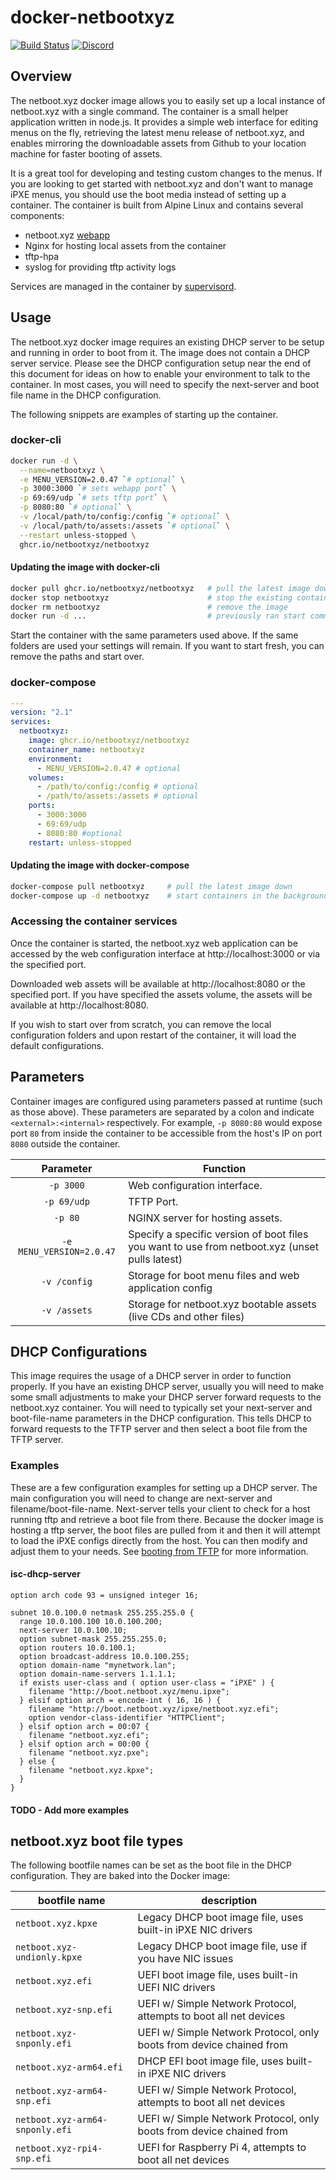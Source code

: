 # docker-netbootxyz

[![Build Status](https://github.com/netbootxyz/docker-netbootxyz/workflows/build/badge.svg)](https://github.com/netbootxyz/docker-netbootxyz/actions?query=workflow%3Abuild)
[![Discord](https://img.shields.io/discord/425186187368595466)](https://discord.gg/An6PA2a)

## Overview

The netboot.xyz docker image allows you to easily set up a local instance of netboot.xyz with a single command. The container is a small helper application written in node.js. It provides a simple web interface for editing menus on the fly, retrieving the latest menu release of netboot.xyz, and enables mirroring the downloadable assets from Github to your location machine for faster booting of assets. 

It is a great tool for developing and testing custom changes to the menus. If you are looking to get started with netboot.xyz and don't want to manage iPXE menus, you should use the boot media instead of setting up a container. The container is built from Alpine Linux and contains several components:

* netboot.xyz [webapp](https://github.com/netbootxyz/webapp)
* Nginx for hosting local assets from the container
* tftp-hpa
* syslog for providing tftp activity logs

Services are managed in the container by [supervisord](http://supervisord.org/).

## Usage

The netboot.xyz docker image requires an existing DHCP server to be setup and running in order to boot from it. The image does not contain a DHCP server service. Please see the DHCP configuration setup near the end of this document for ideas on how to enable your environment to talk to the container. In most cases, you will need to specify the next-server and boot file name in the DHCP configuration.

The following snippets are examples of starting up the container. 

### docker-cli

```bash
docker run -d \
  --name=netbootxyz \
  -e MENU_VERSION=2.0.47 `# optional` \
  -p 3000:3000 `# sets webapp port` \
  -p 69:69/udp `# sets tftp port` \
  -p 8080:80 `# optional` \
  -v /local/path/to/config:/config `# optional` \
  -v /local/path/to/assets:/assets `# optional` \
  --restart unless-stopped \
  ghcr.io/netbootxyz/netbootxyz
```

#### Updating the image with docker-cli

```bash
docker pull ghcr.io/netbootxyz/netbootxyz   # pull the latest image down
docker stop netbootxyz                      # stop the existing container
docker rm netbootxyz                        # remove the image
docker run -d ...                           # previously ran start command
```

Start the container with the same parameters used above. If the same folders are used your settings will remain. If you want to start fresh, you can remove the paths and start over.

### docker-compose

```yaml
---
version: "2.1"
services:
  netbootxyz:
    image: ghcr.io/netbootxyz/netbootxyz
    container_name: netbootxyz
    environment:
      - MENU_VERSION=2.0.47 # optional
    volumes:
      - /path/to/config:/config # optional
      - /path/to/assets:/assets # optional
    ports:
      - 3000:3000
      - 69:69/udp
      - 8080:80 #optional
    restart: unless-stopped
```

#### Updating the image with docker-compose

```bash
docker-compose pull netbootxyz     # pull the latest image down
docker-compose up -d netbootxyz    # start containers in the background
```

### Accessing the container services

Once the container is started, the netboot.xyz web application can be accessed by the web configuration interface at http://localhost:3000 or via the specified port.

Downloaded web assets will be available at http://localhost:8080 or the specified port.  If you have specified the assets volume, the assets will be available at http://localhost:8080.

If you wish to start over from scratch, you can remove the local configuration folders and upon restart of the container, it will load the default configurations.

## Parameters

Container images are configured using parameters passed at runtime (such as those above). These parameters are separated by a colon and indicate `<external>:<internal>` respectively. For example, `-p 8080:80` would expose port `80` from inside the container to be accessible from the host's IP on port `8080` outside the container.

| Parameter | Function |
| :----: | --- |
| `-p 3000` | Web configuration interface. |
| `-p 69/udp` | TFTP Port. |
| `-p 80` | NGINX server for hosting assets. |
| `-e MENU_VERSION=2.0.47` | Specify a specific version of boot files you want to use from netboot.xyz (unset pulls latest) |
| `-v /config` | Storage for boot menu files and web application config |
| `-v /assets` | Storage for netboot.xyz bootable assets (live CDs and other files) |

## DHCP Configurations

This image requires the usage of a DHCP server in order to function properly. If you have an existing DHCP server, usually you will need to make some small adjustments to make your DHCP server forward requests to the netboot.xyz container. You will need to typically set your next-server and boot-file-name parameters in the DHCP configuration. This tells DHCP to forward requests to the TFTP server and then select a boot file from the TFTP server.

### Examples

These are a few configuration examples for setting up a DHCP server. The main configuration you will need to change are next-server and filename/boot-file-name. Next-server tells your client to check for a host running tftp and retrieve a boot file from there. Because the docker image is hosting a tftp server, the boot files are pulled from it and then it will attempt to load the iPXE configs directly from the host. You can then modify and adjust them to your needs. See [booting from TFTP](https://netboot.xyz/docs/booting/tftp/) for more information.
#### isc-dhcp-server

```
option arch code 93 = unsigned integer 16;

subnet 10.0.100.0 netmask 255.255.255.0 {
  range 10.0.100.100 10.0.100.200;
  next-server 10.0.100.10;
  option subnet-mask 255.255.255.0;
  option routers 10.0.100.1;
  option broadcast-address 10.0.100.255;
  option domain-name "mynetwork.lan";
  option domain-name-servers 1.1.1.1;
  if exists user-class and ( option user-class = "iPXE" ) {
    filename "http://boot.netboot.xyz/menu.ipxe";
  } elsif option arch = encode-int ( 16, 16 ) {
    filename "http://boot.netboot.xyz/ipxe/netboot.xyz.efi";
    option vendor-class-identifier "HTTPClient";
  } elsif option arch = 00:07 {
    filename "netboot.xyz.efi";
  } elsif option arch = 00:00 {
    filename "netboot.xyz.pxe";
  } else {
    filename "netboot.xyz.kpxe";
  }          
}
```

#### TODO - Add more examples
## netboot.xyz boot file types

The following bootfile names can be set as the boot file in the DHCP configuration. They are baked into the Docker image:

| bootfile name      | description                                                 |
| -------------------|-------------------------------------------------------------|
| `netboot.xyz.kpxe` | Legacy DHCP boot image file, uses built-in iPXE NIC drivers |
| `netboot.xyz-undionly.kpxe` | Legacy DHCP boot image file, use if you have NIC issues |
| `netboot.xyz.efi` | UEFI boot image file, uses built-in UEFI NIC drivers |
| `netboot.xyz-snp.efi` | UEFI w/ Simple Network Protocol, attempts to boot all net devices |
| `netboot.xyz-snponly.efi` | UEFI w/ Simple Network Protocol, only boots from device chained from |
| `netboot.xyz-arm64.efi` | DHCP EFI boot image file, uses built-in iPXE NIC drivers |
| `netboot.xyz-arm64-snp.efi` | UEFI w/ Simple Network Protocol, attempts to boot all net devices |
| `netboot.xyz-arm64-snponly.efi` | UEFI w/ Simple Network Protocol, only boots from device chained from |
| `netboot.xyz-rpi4-snp.efi` | UEFI for Raspberry Pi 4, attempts to boot all net devices |
